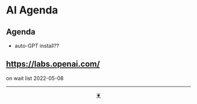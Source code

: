 # AI Agenda

## Agenda

* auto-GPT install??

## https://labs.openai.com/

on wait list 2022-05-08


***

<center title="Hello! Click me to go up to the top" ><a class=aDingbat href=javascript:window.main.scrollTo(0,0);> ❦ </a></center>

